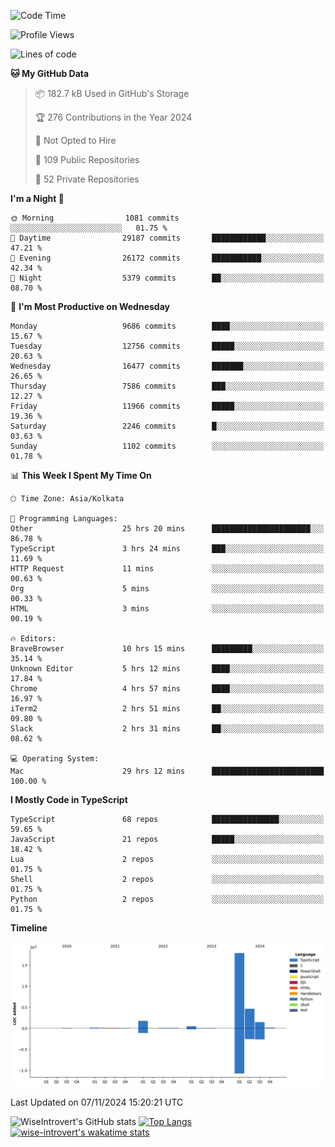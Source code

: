 <!--START_SECTION:waka-->
![Code Time](http://img.shields.io/badge/Code%20Time-1%2C799%20hrs%2043%20mins-blue)

![Profile Views](http://img.shields.io/badge/Profile%20Views-0-blue)

![Lines of code](https://img.shields.io/badge/From%20Hello%20World%20I%27ve%20Written-27.0%20million%20lines%20of%20code-blue)

**🐱 My GitHub Data** 

> 📦 182.7 kB Used in GitHub's Storage 
 > 
> 🏆 276 Contributions in the Year 2024
 > 
> 🚫 Not Opted to Hire
 > 
> 📜 109 Public Repositories 
 > 
> 🔑 52 Private Repositories 
 > 
**I'm a Night 🦉** 

```text
🌞 Morning                1081 commits        ░░░░░░░░░░░░░░░░░░░░░░░░░   01.75 % 
🌆 Daytime                29187 commits       ████████████░░░░░░░░░░░░░   47.21 % 
🌃 Evening                26172 commits       ███████████░░░░░░░░░░░░░░   42.34 % 
🌙 Night                  5379 commits        ██░░░░░░░░░░░░░░░░░░░░░░░   08.70 % 
```
📅 **I'm Most Productive on Wednesday** 

```text
Monday                   9686 commits        ████░░░░░░░░░░░░░░░░░░░░░   15.67 % 
Tuesday                  12756 commits       █████░░░░░░░░░░░░░░░░░░░░   20.63 % 
Wednesday                16477 commits       ███████░░░░░░░░░░░░░░░░░░   26.65 % 
Thursday                 7586 commits        ███░░░░░░░░░░░░░░░░░░░░░░   12.27 % 
Friday                   11966 commits       █████░░░░░░░░░░░░░░░░░░░░   19.36 % 
Saturday                 2246 commits        █░░░░░░░░░░░░░░░░░░░░░░░░   03.63 % 
Sunday                   1102 commits        ░░░░░░░░░░░░░░░░░░░░░░░░░   01.78 % 
```


📊 **This Week I Spent My Time On** 

```text
🕑︎ Time Zone: Asia/Kolkata

💬 Programming Languages: 
Other                    25 hrs 20 mins      ██████████████████████░░░   86.78 % 
TypeScript               3 hrs 24 mins       ███░░░░░░░░░░░░░░░░░░░░░░   11.69 % 
HTTP Request             11 mins             ░░░░░░░░░░░░░░░░░░░░░░░░░   00.63 % 
Org                      5 mins              ░░░░░░░░░░░░░░░░░░░░░░░░░   00.33 % 
HTML                     3 mins              ░░░░░░░░░░░░░░░░░░░░░░░░░   00.19 % 

🔥 Editors: 
BraveBrowser             10 hrs 15 mins      █████████░░░░░░░░░░░░░░░░   35.14 % 
Unknown Editor           5 hrs 12 mins       ████░░░░░░░░░░░░░░░░░░░░░   17.84 % 
Chrome                   4 hrs 57 mins       ████░░░░░░░░░░░░░░░░░░░░░   16.97 % 
iTerm2                   2 hrs 51 mins       ██░░░░░░░░░░░░░░░░░░░░░░░   09.80 % 
Slack                    2 hrs 31 mins       ██░░░░░░░░░░░░░░░░░░░░░░░   08.62 % 

💻 Operating System: 
Mac                      29 hrs 12 mins      █████████████████████████   100.00 % 
```

**I Mostly Code in TypeScript** 

```text
TypeScript               68 repos            ███████████████░░░░░░░░░░   59.65 % 
JavaScript               21 repos            █████░░░░░░░░░░░░░░░░░░░░   18.42 % 
Lua                      2 repos             ░░░░░░░░░░░░░░░░░░░░░░░░░   01.75 % 
Shell                    2 repos             ░░░░░░░░░░░░░░░░░░░░░░░░░   01.75 % 
Python                   2 repos             ░░░░░░░░░░░░░░░░░░░░░░░░░   01.75 % 
```



**Timeline**

![Lines of Code chart](https://raw.githubusercontent.com/wise-introvert/wise-introvert/master/assets/bar_graph.png)


 Last Updated on 07/11/2024 15:20:21 UTC
<!--END_SECTION:waka-->

![WiseIntrovert's GitHub stats](https://github-readme-stats.vercel.app/api?username=wise-introvert&count_private=true&show_icons=true)
[![Top Langs](https://github-readme-stats.vercel.app/api/top-langs/?username=wise-introvert&langs_count=10)](https://github.com/anuraghazra/github-readme-stats)
[![wise-introvert's wakatime stats](https://github-readme-stats.vercel.app/api/wakatime?username=wiseintrovert)](https://github.com/anuraghazra/github-readme-stats)
